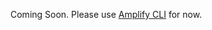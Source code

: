 Coming Soon. Please use [Amplify CLI](~/lib/datastore/getting-started.md#code-generation-amplify-cli) for now.
